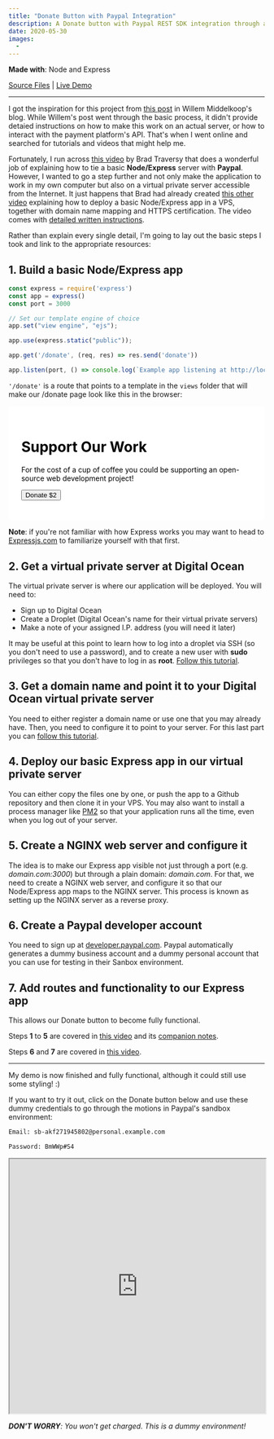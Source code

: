 ```yaml
---
title: "Donate Button with Paypal Integration"
description: A Donate button with Paypal REST SDK integration through a NodeJS/Express server
date: 2020-05-30
images:
  - 
---
```


**Made with**: <i class="fab fa-node"></i> Node and Express

[Source Files](https://github.com/mariobox/donate-paypal) | [Live Demo](https://mariosanchezcarrion.com/donate)

<hr class="art" />

I got the inspiration for this project from [this post](https://willem.com/blog/2020-03-25_designing-and-implementing-a-micro-payment-system/) in Willem Middelkoop's blog. While Willem's post went through the basic process, it didn't provide detaied instructions on how to make this work on an actual server, or how to interact with the payment platform's API. That's when I went online and searched for tutorials and videos that might help me. 

Fortunately, I run across [this video](https://www.youtube.com/watch?v=7k03jobKGXM&t=1299s) by Brad Traversy that does a wonderful job of explaining how to tie a basic **Node/Express** server with **Paypal**. However, I wanted to go a step further and not only make the application to work in my own computer but also on a virtual private server accessible from the Internet. It just happens that Brad had already created [this other video](https://www.youtube.com/watch?v=oykl1Ih9pMg&t=370s) explaining how to deploy a basic Node/Express app in a VPS, together with domain name mapping and HTTPS certification. The video comes with [detailed written instructions](https://gist.github.com/bradtraversy/cd90d1ed3c462fe3bddd11bf8953a896).

Rather than explain every single detail, I'm going to lay out the basic steps I took and link to the appropriate resources:

## 1. Build a basic Node/Express app

``` js
const express = require('express')
const app = express()
const port = 3000

// Set our template engine of choice
app.set("view engine", "ejs");

app.use(express.static("public"));

app.get('/donate', (req, res) => res.send('donate'))

app.listen(port, () => console.log(`Example app listening at http://localhost:${port}`))
```

`'/donate'` is a route that points to a template in the `views` folder that will make our /donate page look like this in the browser:

<div style="background-color: #FFF; color:#000; padding: 5%; border-radius: 6px;">
<h1>Support Our Work</a></h1>
    <p>For the cost of a cup of coffee you could be supporting an open-source web development project!</p>
    <form>
    <input type="submit" value="Donate $2"> 
    </form>
</div>

**Note**: if you're not familiar with how Express works you may want to head to [Expressjs.com](https://expressjs.com) to familiarize yourself with that first.

## 2. Get a virtual private server at Digital Ocean

The virtual private server is where our application will be deployed. You will need to:

* Sign up to Digital Ocean
* Create a Droplet (Digital Ocean's name for their virtual private servers)
* Make a note of your assigned I.P. address (you will need it later)

It may be useful at this point to learn how to log into a droplet via SSH (so you don't need to use a password), and to create a new user with **sudo** privileges so that you don't have to log in as **root**. [Follow this tutorial](https://www.digitalocean.com/community/tutorials/initial-server-setup-with-ubuntu-18-04).

## 3. Get a domain name and point it to your Digital Ocean virtual private server

You need to either register a domain name or use one that you may already have. Then, you need to configure it to point to your server. For this last part you can [follow this tutorial](https://www.digitalocean.com/community/tutorials/how-to-point-to-digitalocean-nameservers-from-common-domain-registrars).

## 4. Deploy our basic Express app in our virtual private server

You can either copy the files one by one, or push the app to a Github repository and then clone it in your VPS. You may also want to install a process manager like [PM2](https://pm2.keymetrics.io/) so that your application runs all the time, even when you log out of your server.

## 5. Create a NGINX web server and configure it

The idea is to make our Express app visible not just through a port (e.g. *domain.com:3000*) but through a plain domain: *domain.com*. For that, we need to create a NGINX web server, and configure it so that our Node/Express app maps to the NGINX server. This process is known as setting up the NGINX server as a reverse proxy.

## 6. Create a Paypal developer account 

You need to sign up at [developer.paypal.com](https://developer.paypal.com). Paypal automatically generates a dummy business account and a dummy personal account that you can use for testing in their Sanbox environment.

## 7. Add routes and functionality to our Express app

This allows our Donate button to become fully functional.

Steps **1** to **5** are covered in [this video](https://www.youtube.com/watch?v=oykl1Ih9pMg&t=370s) and its [companion notes](https://gist.github.com/bradtraversy/cd90d1ed3c462fe3bddd11bf8953a896).

Steps **6** and **7** are covered in [this video](https://www.youtube.com/watch?v=7k03jobKGXM&t=1299s).

<hr class="art" />

My demo is now finished and fully functional, although it could still use some styling! :) 

If you want to try it out, click on the Donate button below and use these dummy credentials to go through the motions in Paypal's sandbox environment:

``` html
Email: sb-akf271945802@personal.example.com

Password: BmWWp#S4
```

<iframe src="https://mariosanchezcarrion.com/donate" width="100%" height="500px"></iframe>

<p class="small"><em><strong>DON'T WORRY</strong>: You won't get charged. This is a dummy environment!</em></p>





















